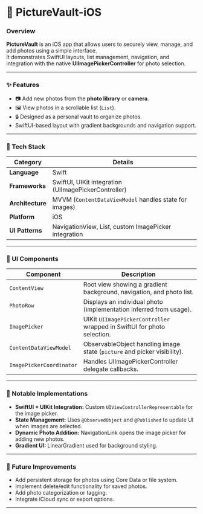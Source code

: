 # 📸 PictureVault-iOS

### Overview
**PictureVault** is an iOS app that allows users to securely view, manage, and add photos using a simple interface.  
It demonstrates SwiftUI layouts, list management, navigation, and integration with the native **UIImagePickerController** for photo selection.

---

### ✨ Features
- 📷 Add new photos from the **photo library** or **camera**.  
- 🖼️ View photos in a scrollable list (`List`).  
- 🔒 Designed as a personal vault to organize photos.  
- SwiftUI-based layout with gradient backgrounds and navigation support.  

---

### 🧰 Tech Stack
| Category | Details |
|----------|---------|
| **Language** | Swift |
| **Frameworks** | SwiftUI, UIKit integration (UIImagePickerController) |
| **Architecture** | MVVM (`ContentDataViewModel` handles state for images) |
| **Platform** | iOS |
| **UI Patterns** | NavigationView, List, custom ImagePicker integration |

---

### 🧩 UI Components
| Component | Description |
|-----------|-------------|
| `ContentView` | Root view showing a gradient background, navigation, and photo list. |
| `PhotoRow` | Displays an individual photo (implementation inferred from usage). |
| `ImagePicker` | UIKit `UIImagePickerController` wrapped in SwiftUI for photo selection. |
| `ContentDataViewModel` | ObservableObject handling image state (`picture` and picker visibility). |
| `ImagePickerCoordinator` | Handles UIImagePickerController delegate callbacks. |

---

### 🧠 Notable Implementations
- **SwiftUI + UIKit Integration:** Custom `UIViewControllerRepresentable` for the image picker.  
- **State Management:** Uses `@ObservedObject` and `@Published` to update UI when images are selected.  
- **Dynamic Photo Addition:** NavigationLink opens the image picker for adding new photos.  
- **Gradient UI:** LinearGradient used for background styling.  

---

### 🚀 Future Improvements
- Add persistent storage for photos using Core Data or file system.  
- Implement delete/edit functionality for saved photos.  
- Add photo categorization or tagging.  
- Integrate iCloud sync or export options.  

---

